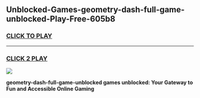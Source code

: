 
## Unblocked-Games-geometry-dash-full-game-unblocked-Play-Free-605b8
<h3>
<a href="https://premium76.site?title=geometry-dash-full-game-unblocked&ref=09A">CLICK TO PLAY</a></h3>
<hr>

<h3>
<a href="https://premium76.site?title=geometry-dash-full-game-unblocked&ref=09A">CLICK 2 PLAY</a>
  
</h3>

<a href="https://premium76.site?title=geometry-dash-full-game-unblocked&ref=09A"><img src="https://clearcache.store/games.png"></a>


**geometry-dash-full-game-unblocked games unblocked: Your Gateway to Fun and Accessible Online Gaming**
